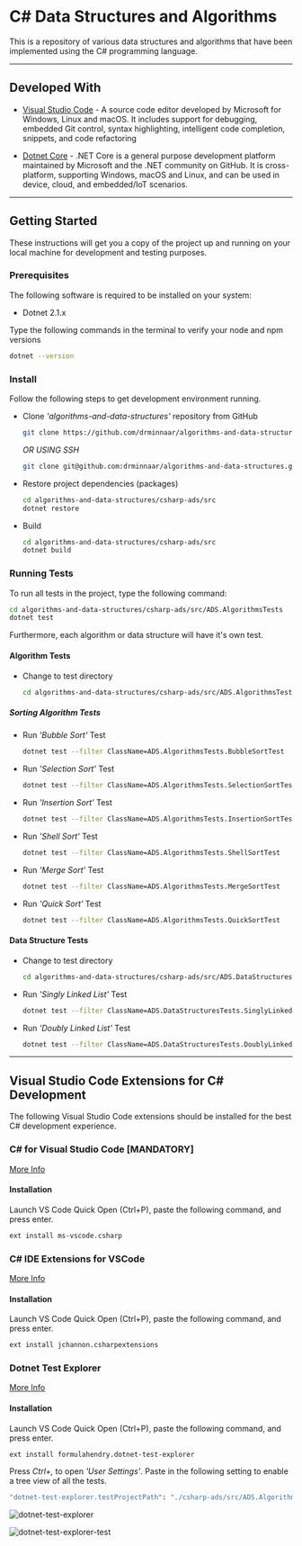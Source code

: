 # C# Data Structures and Algorithms

This is a repository of various data structures and algorithms that have been implemented using the C# programming language.

---

## Developed With

* [Visual Studio Code](https://code.visualstudio.com/) - A source code editor developed by Microsoft for Windows, Linux and macOS. It includes support for debugging, embedded Git control, syntax highlighting, intelligent code completion, snippets, and code refactoring

* [Dotnet Core](https://www.microsoft.com/net/learn/get-started) - .NET Core is a general purpose development platform maintained by Microsoft and the .NET community on GitHub. It is cross-platform, supporting Windows, macOS and Linux, and can be used in device, cloud, and embedded/IoT scenarios.

---

## Getting Started

These instructions will get you a copy of the project up and running on your local machine for development and testing purposes.

### Prerequisites

The following software is required to be installed on your system:

* Dotnet 2.1.x

Type the following commands in the terminal to verify your node and npm versions

```bash
dotnet --version
```

### Install

Follow the following steps to get development environment running.

* Clone _'algorithms-and-data-structures'_ repository from GitHub

  ```bash
  git clone https://github.com/drminnaar/algorithms-and-data-structures.git
  ```

  _OR USING SSH_

  ```bash
  git clone git@github.com:drminnaar/algorithms-and-data-structures.git
  ```

* Restore project dependencies (packages)

  ```bash
  cd algorithms-and-data-structures/csharp-ads/src
  dotnet restore
  ```

* Build

  ```bash
  cd algorithms-and-data-structures/csharp-ads/src
  dotnet build
  ```

### Running Tests

To run all tests in the project, type the following command:

```bash
cd algorithms-and-data-structures/csharp-ads/src/ADS.AlgorithmsTests
dotnet test
```

Furthermore, each algorithm or data structure will have it's own test.

#### Algorithm Tests

* Change to test directory

   ```bash
   cd algorithms-and-data-structures/csharp-ads/src/ADS.AlgorithmsTests
   ```

##### Sorting Algorithm Tests

* Run _'Bubble Sort'_ Test

  ```bash
  dotnet test --filter ClassName=ADS.AlgorithmsTests.BubbleSortTest
  ```

* Run _'Selection Sort'_ Test

  ```bash
  dotnet test --filter ClassName=ADS.AlgorithmsTests.SelectionSortTest
  ```

* Run _'Insertion Sort'_ Test

  ```bash
  dotnet test --filter ClassName=ADS.AlgorithmsTests.InsertionSortTest
  ```

* Run _'Shell Sort'_ Test

  ```bash
  dotnet test --filter ClassName=ADS.AlgorithmsTests.ShellSortTest
  ```

* Run _'Merge Sort'_ Test

  ```bash
  dotnet test --filter ClassName=ADS.AlgorithmsTests.MergeSortTest
  ```

* Run _'Quick Sort'_ Test

  ```bash
  dotnet test --filter ClassName=ADS.AlgorithmsTests.QuickSortTest
  ```

#### Data Structure Tests

* Change to test directory

   ```bash
   cd algorithms-and-data-structures/csharp-ads/src/ADS.DataStructuresTests
   ```

* Run _'Singly Linked List'_ Test

  ```bash
  dotnet test --filter ClassName=ADS.DataStructuresTests.SinglyLinkedListTest
  ```

* Run _'Doubly Linked List'_ Test

  ```bash
  dotnet test --filter ClassName=ADS.DataStructuresTests.DoublyLinkedListTest
  ```

---

## Visual Studio Code Extensions for C# Development

The following Visual Studio Code extensions should be installed for the best C# development experience.

### C# for Visual Studio Code [MANDATORY]

[More Info](https://marketplace.visualstudio.com/items?itemName=ms-vscode.csharp)

#### Installation

Launch VS Code Quick Open (Ctrl+P), paste the following command, and press enter.

```bash
ext install ms-vscode.csharp
```

### C# IDE Extensions for VSCode

[More Info](https://marketplace.visualstudio.com/items?itemName=jchannon.csharpextensions)

#### Installation

Launch VS Code Quick Open (Ctrl+P), paste the following command, and press enter.

```bash
ext install jchannon.csharpextensions
```

### Dotnet Test Explorer

[More Info](https://marketplace.visualstudio.com/items?itemName=formulahendry.dotnet-test-explorer)

#### Installation

Launch VS Code Quick Open (Ctrl+P), paste the following command, and press enter.

```bash
ext install formulahendry.dotnet-test-explorer
```

Press _Ctrl+,_ to open _'User Settings'_. Paste in the following setting to enable a tree view of all the tests.

```bash
"dotnet-test-explorer.testProjectPath": "./csharp-ads/src/ADS.AlgorithmsTests"
```

![dotnet-test-explorer](https://user-images.githubusercontent.com/33935506/40589267-8e551efe-61ea-11e8-9762-0d500a84063d.png)

![dotnet-test-explorer-test](https://user-images.githubusercontent.com/33935506/40589314-860da09e-61eb-11e8-8dcd-5af7d205dd14.png)